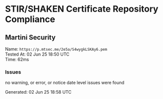 # STIR/SHAKEN Certificate Repository Compliance

## Martini Security

Name: `https://p.mtsec.me/2e5a/S4wygkLSKAy6.pem`\
Tested At: 02 Jun 25 18:50 UTC\
Time: 62ms

### Issues

no warning, or error, or notice date level issues were found

Generated: 02 Jun 25 18:58 UTC